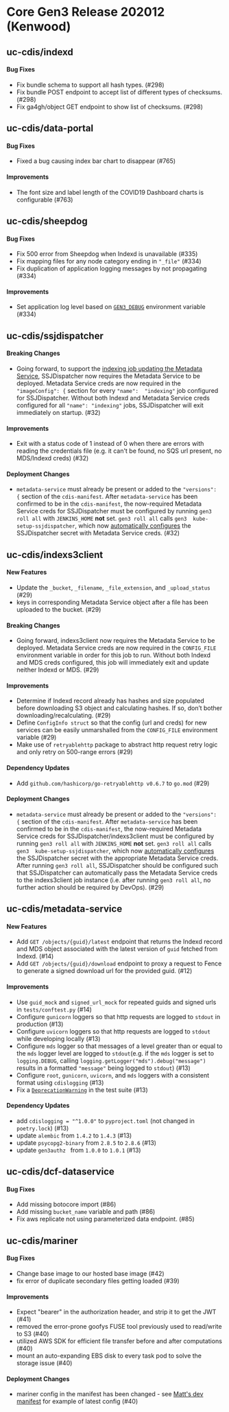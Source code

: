 # Core Gen3 Release 202012 (Kenwood)

## uc-cdis/indexd

#### Bug Fixes
  - Fix bundle schema to support all hash types. (#298)
  - Fix bundle POST endpoint to accept list of different types of checksums. 
    (#298)
  - Fix ga4gh/object GET endpoint to show list of checksums. (#298)

## uc-cdis/data-portal

#### Bug Fixes
  - Fixed a bug causing index bar chart to disappear (#765)

#### Improvements
  - The font size and label length of the COVID19 Dashboard charts is 
    configurable (#763)

## uc-cdis/sheepdog

#### Bug Fixes
  - Fix 500 error from Sheepdog when Indexd is unavailable (#335)
  - Fix mapping files for any node category ending in `"_file"` (#334)
  - Fix duplication of application logging messages by not propagating (#334)

#### Improvements
  - Set application log level based on 
    [`GEN3_DEBUG`](https://github.com/uc-cdis/cloud-automation/blob/a49af964e3b440883c3294f6138295d81855fc86/kube/services/sheepdog/sheepdog-deploy.yaml#L120)
    environment variable (#334)

## uc-cdis/ssjdispatcher

#### Breaking Changes
  - Going forward, to support the [indexing job updating the Metadata 
    Service](https://github.com/uc-cdis/indexs3client/pull/29), SSJDispatcher 
    now requires the Metadata Service to be deployed. Metadata Service creds 
    are now required in the `"imageConfig": {` section for every `"name": 
    "indexing"` job configured for SSJDispatcher. Without both Indexd and 
    Metadata Service creds configured for all `"name": "indexing"` jobs, 
    SSJDispatcher will exit immediately on startup. (#32)

#### Improvements
  - Exit with a status code of 1 instead of 0 when there are errors with 
    reading the credentials file (e.g. it can't be found, no SQS url present, 
    no MDS/Indexd creds) (#32)

#### Deployment Changes
  - `metadata-service` must already be present or added to the `"versions": {` 
    section of the `cdis-manifest`. After `metadata-service` has been confirmed 
    to be in the `cdis-manifest`, the now-required Metadata Service creds for 
    SSJDispatcher must be configured by running `gen3 roll all` with 
    `JENKINS_HOME` **not** set. `gen3 roll all` calls `gen3 
    kube-setup-ssjdispatcher`, which now [automatically 
    configures](https://github.com/uc-cdis/cloud-automation/pull/1428) the 
    SSJDispatcher secret with Metadata Service creds. (#32)

## uc-cdis/indexs3client

#### New Features
  - Update the `_bucket`, `_filename`, `_file_extension`, and `_upload_status` 
    (#29)
  - keys in corresponding Metadata Service object after a file has been 
    uploaded to the bucket. (#29)

#### Breaking Changes
  - Going forward, indexs3client now requires the Metadata Service to be 
    deployed. Metadata Service creds are now required in the `CONFIG_FILE` 
    environment variable in order for this job to run. Without both Indexd and 
    MDS creds configured, this job will immediately exit and update neither 
    Indexd or MDS. (#29)

#### Improvements
  - Determine if Indexd record already has hashes and size populated before 
    downloading S3 object and calculating hashes. If so, don’t bother 
    downloading/recalculating. (#29)
  - Define `ConfigInfo struct` so that the config (url and creds) for new 
    services can be easily unmarshalled from the `CONFIG_FILE` environment 
    variable (#29)
  - Make use of `retryablehttp` package to abstract http request retry logic 
    and only retry on 500-range errors (#29)

#### Dependency Updates
  - Add `github.com/hashicorp/go-retryablehttp v0.6.7` to `go.mod` (#29)

#### Deployment Changes
  - `metadata-service` must already be present or added to the `"versions": {` 
    section of the `cdis-manifest`. After `metadata-service` has been confirmed 
    to be in the `cdis-manifest`, the now-required Metadata Service creds for 
    SSJDispatcher/indexs3client must be configured by running `gen3 roll all` 
    with `JENKINS_HOME` **not** set. `gen3 roll all` calls `gen3 
    kube-setup-ssjdispatcher`, which now [automatically 
    configures](https://github.com/uc-cdis/cloud-automation/pull/1428) the 
    SSJDispatcher secret with the appropriate Metadata Service creds. After 
    running `gen3 roll all`, SSJDispatcher should be configured such that 
    SSJDispatcher can automatically pass the Metadata Service creds to the 
    indexs3client job instance (i.e. after running `gen3 roll all`, no further 
    action should be required by DevOps). (#29)

## uc-cdis/metadata-service

#### New Features
  - Add `GET /objects/{guid}/latest` endpoint that returns the Indexd record 
    and MDS object associated with the latest version of `guid` fetched from 
    Indexd. (#14)
  - Add `GET /objects/{guid}/download` endpoint to proxy a request to Fence to 
    generate a signed download url for the provided guid. (#12)

#### Improvements
  - Use `guid_mock` and `signed_url_mock` for repeated guids and signed urls in 
    `tests/conftest.py` (#14)
  - Configure `gunicorn` loggers so that http requests are logged to `stdout` 
    in production (#13)
  - Configure `uvicorn` loggers so that http requests are logged to `stdout` 
    while developing locally (#13)
  - Configure `mds` logger so that messages of a level greater than or equal to 
    the `mds` logger level are logged to `stdout`(e.g. if the `mds` logger is 
    set to `logging.DEBUG`, calling `logging.getLogger("mds").debug("message")` 
    results in a formatted `"message"` being logged to `stdout`) (#13)
  - Configure `root`, `gunicorn`, `uvicorn`, and `mds` loggers with a 
    consistent format using `cdislogging` (#13)
  - Fix a 
    [`DeprecationWarning`](https://github.com/uc-cdis/metadata-service/runs/1255470886)
    in the test suite (#13)

#### Dependency Updates
  - add `cdislogging = "^1.0.0"` to `pyproject.toml` (not changed in 
    `poetry.lock`) (#13)
  - update `alembic` from `1.4.2` to `1.4.3` (#13)
  - update `psycopg2-binary` from `2.8.5` to `2.8.6` (#13)
  - update `gen3authz ` from `1.0.0` to `1.0.1` (#13)

## uc-cdis/dcf-dataservice

#### Bug Fixes
  - Add missing botocore import (#86)
  - Add missing `bucket_name` variable and path (#86)
  - Fix aws replicate not using parameterized data endpoint. (#85)

## uc-cdis/mariner

#### Bug Fixes
  - Change base image to our hosted base image (#42)
  - fix error of duplicate secondary files getting loaded (#39)

#### Improvements
  - Expect "bearer" in the authorization header, and strip it to get the JWT 
    (#41)
  - removed the error-prone goofys FUSE tool previously used to read/write to 
    S3 (#40)
  - utilized AWS SDK for efficient file transfer before and after computations 
    (#40)
  - mount an auto-expanding EBS disk to every task pod to solve the storage 
    issue (#40)

#### Deployment Changes
  - mariner config in the manifest has been changed - see [Matt's dev 
    manifest](https://github.com/uc-cdis/gitops-dev/blob/e79fe85f475818379859c4314b057247557dce17/mattgarvin1.planx-pla.net/manifest.json#L183-L285)
    for example of latest config (#40)

